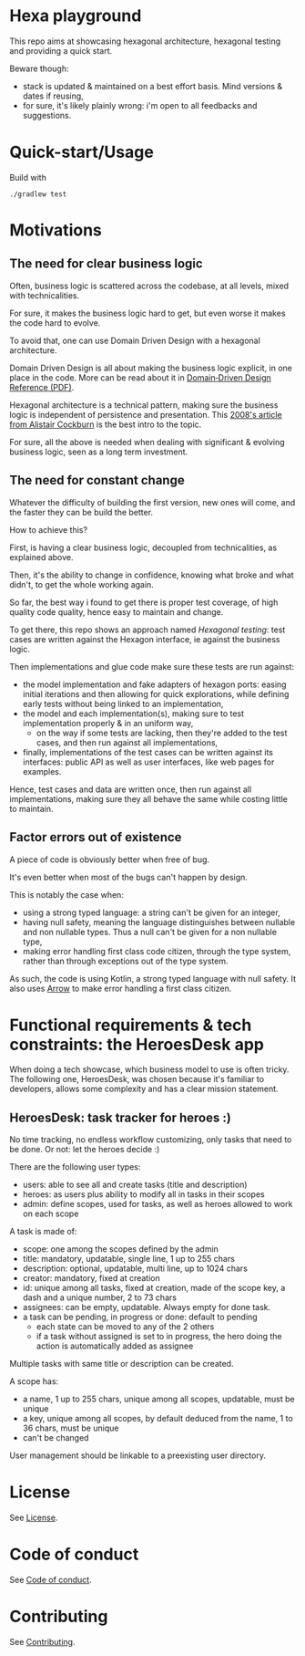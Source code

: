 # Hexa playground

This repo aims at showcasing hexagonal architecture, hexagonal testing and providing a quick start.

Beware though:

- stack is updated & maintained on a best effort basis. Mind versions & dates if reusing,
- for sure, it's likely plainly wrong: i'm open to all feedbacks and suggestions.

# Quick-start/Usage

Build with

```
./gradlew test 
```

# Motivations

## The need for clear business logic

Often, business logic is scattered across the codebase, at all levels, mixed with technicalities.

For sure, it makes the business logic hard to get, but even worse it makes the code hard to evolve.

To avoid that, one can use Domain Driven Design with a hexagonal architecture.

Domain Driven Design is all about making the business logic explicit, in one place in the code. More can be read about
it
in [Domain‐Driven Design Reference (PDF)](https://www.domainlanguage.com/wp-content/uploads/2016/05/DDD_Reference_2015-03.pdf).

Hexagonal architecture is a technical pattern, making sure the business logic is independent of persistence and
presentation. This [2008's article from Alistair Cockburn](https://alistair.cockburn.us/hexagonal-architecture/) is the
best intro to the topic.

For sure, all the above is needed when dealing with significant & evolving business logic, seen as a long term
investment.

## The need for constant change

Whatever the difficulty of building the first version, new ones will come, and the faster they can be build the better.

How to achieve this?

First, is having a clear business logic, decoupled from technicalities, as explained above.

Then, it's the ability to change in confidence, knowing what broke and what didn't, to get the whole working again.

So far, the best way i found to get there is proper test coverage, of high quality code quality, hence easy to maintain
and change.

To get there, this repo shows an approach named *Hexagonal testing*: test cases are written against the Hexagon
interface, ie against the business logic.

Then implementations and glue code make sure these tests are run against:

- the model implementation and fake adapters of hexagon ports: easing initial iterations and then allowing for quick
  explorations, while defining early tests without being linked to an implementation,
- the model and each implementation(s), making sure to test implementation properly & in an uniform way,
    - on the way if some tests are lacking, then they're added to the test cases, and then run against all
      implementations,
- finally, implementations of the test cases can be written against its interfaces: public API as well as user
  interfaces, like web pages for examples.

Hence, test cases and data are written once, then run against all implementations, making sure they all behave the same
while costing little to maintain.

## Factor errors out of existence

A piece of code is obviously better when free of bug.

It's even better when most of the bugs can't happen by design.

This is notably the case when:

- using a strong typed language: a string can't be given for an integer,
- having null safety, meaning the language distinguishes between nullable and non nullable types. Thus a null can't be
  given for a non nullable type,
- making error handling first class code citizen, through the type system, rather than through exceptions out of the
  type system.

As such, the code is using Kotlin, a strong typed language with null safety. It also uses [Arrow](https://arrow-kt.io/)
to make error handling a first class citizen.

# Functional requirements & tech constraints: the HeroesDesk app

When doing a tech showcase, which business model to use is often tricky.
The following one, HeroesDesk, was chosen because it's familiar to developers, allows some complexity and has a clear
mission statement.

## HeroesDesk: task tracker for heroes :)

No time tracking, no endless workflow customizing, only tasks that need to be done. Or not: let the heroes decide :)

There are the following user types:

- users: able to see all and create tasks (title and description)
- heroes: as users plus ability to modify all in tasks in their scopes
- admin: define scopes, used for tasks, as well as heroes allowed to work on each scope

A task is made of:

- scope: one among the scopes defined by the admin
- title: mandatory, updatable, single line, 1 up to 255 chars
- description: optional, updatable, multi line, up to 1024 chars
- creator: mandatory, fixed at creation
- id: unique among all tasks, fixed at creation, made of the scope key, a dash and a unique number, 2 to 73 chars
- assignees: can be empty, updatable. Always empty for done task.
- a task can be pending, in progress or done: default to pending
    - each state can be moved to any of the 2 others
    - if a task without assigned is set to in progress, the hero doing the action is automatically added as assignee

Multiple tasks with same title or description can be created.

A scope has:
- a name, 1 up to 255 chars, unique among all scopes, updatable, must be unique
- a key, unique among all scopes, by default deduced from the name, 1 to 36 chars, must be unique
 - can't be changed

User management should be linkable to a preexisting user directory.

# License

See [License](https://github.com/ManoManoTech/hexa-playground/LICENSE).

# Code of conduct

See [Code of conduct](https://github.com/ManoManoTech/hexa-playground/CODE_OF_CONDUCT.md).

# Contributing

See [Contributing](https://github.com/ManoManoTech/ALaMano/blob/master/CONTRIBUTING.md).